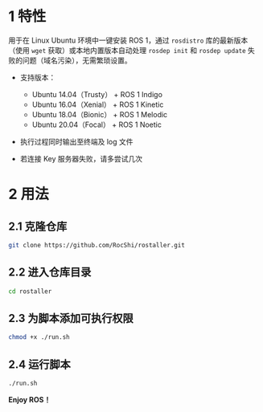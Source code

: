 # 1 特性

用于在 Linux Ubuntu 环境中一键安装 ROS 1，通过 `rosdistro` 库的最新版本（使用 `wget` 获取）或本地内置版本自动处理 `rosdep init` 和 `rosdep update` 失败的问题（域名污染），无需繁琐设置。

- 支持版本：

  - Ubuntu 14.04（Trusty） + ROS 1 Indigo
  - Ubuntu 16.04（Xenial） + ROS 1 Kinetic
  - Ubuntu 18.04（Bionic） + ROS 1 Melodic
  - Ubuntu 20.04（Focal） + ROS 1 Noetic

- 执行过程同时输出至终端及 log 文件

- 若连接 Key 服务器失败，请多尝试几次

# 2 用法

## 2.1 克隆仓库

```bash
git clone https://github.com/RocShi/rostaller.git
```

## 2.2 进入仓库目录

```bash
cd rostaller
```

## 2.3 为脚本添加可执行权限

```bash
chmod +x ./run.sh
```

## 2.4 运行脚本

```bash
./run.sh
```

**Enjoy ROS！**

